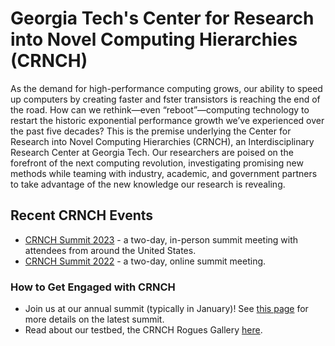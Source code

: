 # Georgia Tech's Center for Research into Novel Computing Hierarchies (CRNCH)

As the demand for high-performance computing grows, our ability to speed up computers by creating faster and fster transistors is reaching the end of the road. How can we  rethink—even “reboot”—computing technology to restart the historic exponential performance growth we’ve experienced over the past five decades? This is the premise underlying the Center for Research into Novel Computing Hierarchies (CRNCH), an Interdisciplinary Research Center at Georgia Tech. Our researchers are poised on the forefront of the next computing revolution, investigating promising new methods while teaming with industry, academic, and government partners to take advantage of the new knowledge our research is revealing.

## Recent CRNCH Events
* [CRNCH Summit 2023](https://github.com/gt-crnch/crnch-summit-2023) - a two-day, in-person summit meeting with attendees from around the United States. 
* [CRNCH Summit 2022](https://github.com/gt-crnch/crnch-summit-2022) - a two-day, online summit meeting. 


### How to Get Engaged with CRNCH
* Join us at our annual summit (typically in January)! See [this page](https://crnch.gatech.edu/content/crnch-summit) for more details on the latest summit.
* Read about our testbed, the CRNCH Rogues Gallery [here](https://crnch-rg.cc.gatech.edu/).
